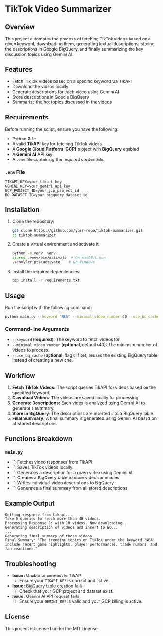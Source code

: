 # TikTok Video Summarizer

## Overview

This project automates the process of fetching TikTok videos based on a given keyword, downloading them, generating textual descriptions, storing the descriptions in Google BigQuery, and finally summarizing the key discussion topics using Gemini AI.

## Features

- Fetch TikTok videos based on a specific keyword via TikAPI
- Download the videos locally
- Generate descriptions for each video using Gemini AI
- Store descriptions in Google BigQuery
- Summarize the hot topics discussed in the videos

## Requirements

Before running the script, ensure you have the following:

- Python 3.8+
- A valid **TikAPI** key for fetching TikTok videos
- A **Google Cloud Platform (GCP)** project with **BigQuery** enabled
- A **Gemini AI** API key
- A `.env` file containing the required credentials:

### `.env` File

```
TIKAPI_KEY=your_tikapi_key
GEMINI_KEY=your_gemini_api_key
GCP_PROJECT_ID=your_gcp_project_id
BQ_DATASET_ID=your_bigquery_dataset_id
```

## Installation

1. Clone the repository:
   ```sh
   git clone https://github.com/your-repo/tiktok-summarizer.git
   cd tiktok-summarizer
   ```
2. Create a virtual environment and activate it:
   ```sh
   python -m venv .venv
   source .venv/bin/activate  # On macOS/Linux
   .venv\Scripts\activate    # On Windows
   ```
3. Install the required dependencies:
   ```sh
   pip install -r requirements.txt
   ```

## Usage

Run the script with the following command:

```sh
python main.py --keyword "NBA" --minimal_video_number 40 --use_bq_cache
```

### Command-line Arguments

- `--keyword` (**required**): The keyword to fetch videos for.
- `--minimal_video_number` (**optional**, default=40): The minimum number of videos to process.
- `--use_bq_cache` (**optional**, flag): If set, reuses the existing BigQuery table instead of creating a new one.

## Workflow

1. **Fetch TikTok Videos:** The script queries TikAPI for videos based on the specified keyword.
2. **Download Videos:** The videos are saved locally for processing.
3. **Generate Descriptions:** Each video is analyzed using Gemini AI to generate a summary.
4. **Store in BigQuery:** The descriptions are inserted into a BigQuery table.
5. **Final Summary:** A final summary is generated using Gemini AI based on all stored descriptions.

## Functions Breakdown

### `main.py`

- ``: Fetches video responses from TikAPI.
- ``: Saves TikTok videos locally.
- ``: Generates a description for a given video using Gemini AI.
- ``: Creates a BigQuery table to store video summaries.
- ``: Writes individual video descriptions to BigQuery.
- ``: Generates a final summary from all stored descriptions.

## Example Output

```
Getting response from tikapi...
Take 5 queries to reach more than 40 videos.
Processing Response 0: with 10 videos. Now downloading...
Generating description of videos and insert to BQ...
...
Generating final summary of those videos.
Final Summary: "The trending topics on TikTok under the keyword 'NBA' include recent game highlights, player performances, trade rumors, and fan reactions."
```

## Troubleshooting

- **Issue:** Unable to connect to TikAPI
  - Ensure your `TIKAPI_KEY` is correct and active.
- **Issue:** BigQuery table creation fails
  - Check that your GCP project and dataset exist.
- **Issue:** Gemini AI API request fails
  - Ensure your `GEMINI_KEY` is valid and your GCP billing is active.

## License

This project is licensed under the MIT License.

